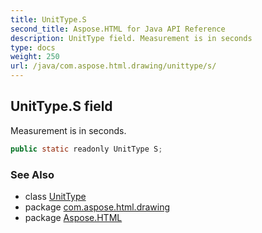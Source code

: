 ```yaml
---
title: UnitType.S
second_title: Aspose.HTML for Java API Reference
description: UnitType field. Measurement is in seconds
type: docs
weight: 250
url: /java/com.aspose.html.drawing/unittype/s/
---
```

## UnitType.S field

Measurement is in seconds.

```java
public static readonly UnitType S;
```

### See Also

* class [UnitType](../)
* package [com.aspose.html.drawing](../../unittype/)
* package [Aspose.HTML](../../../)
